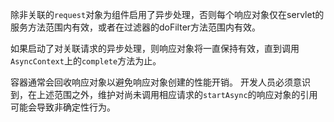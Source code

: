 除非关联的`request`对象为组件启用了异步处理，否则每个响应对象仅在servlet的服务方法范围内有效，或者在过滤器的doFilter方法范围内有效。 

如果启动了对关联请求的异步处理，则响应对象将一直保持有效，直到调用`AsyncContext`上的`complete`方法为止。 

容器通常会回收响应对象以避免响应对象创建的性能开销。 开发人员必须意识到，在上述范围之外，维护对尚未调用相应请求的`startAsync`的响应对象的引用可能会导致非确定性行为。